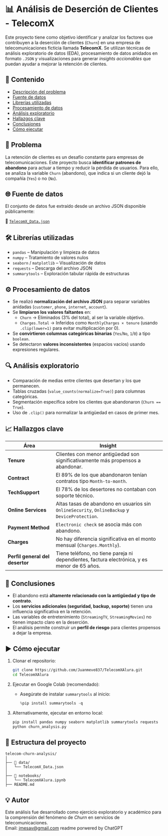 
# 📊 Análisis de Deserción de Clientes - TelecomX

Este proyecto tiene como objetivo identificar y analizar los factores que contribuyen a la deserción de clientes (`Churn`) en una empresa de telecomunicaciones ficticia llamada **TelecomX**. Se utilizan técnicas de análisis exploratorio de datos (EDA), procesamiento de datos anidados en formato `.JSON` y visualizaciones para generar *insights accionables* que puedan ayudar a mejorar la retención de clientes.

## 🧾 Contenido

- [Descripción del problema](#problema)
- [Fuente de datos](#fuente-de-datos)
- [Librerías utilizadas](#librerías-utilizadas)
- [Procesamiento de datos](#procesamiento-de-datos)
- [Análisis exploratorio](#análisis-exploratorio)
- [Hallazgos clave](#hallazgos-clave)
- [Conclusiones](#conclusiones)
- [Cómo ejecutar](#cómo-ejecutar)

## 📌 Problema

La retención de clientes es un desafío constante para empresas de telecomunicaciones. Este proyecto busca **identificar patrones de abandono** para actuar a tiempo y reducir la pérdida de usuarios. Para ello, se analiza la variable `Churn` (abandono), que indica si un cliente dejó la compañía (`Yes`) o no (`No`).

## 🌐 Fuente de datos

El conjunto de datos fue extraído desde un archivo JSON disponible públicamente:

📄 [`TelecomX_Data.json`](https://raw.githubusercontent.com/alura-cursos/challenge2-data-science-LATAM/main/TelecomX_Data.json)

## 🛠️ Librerías utilizadas

- `pandas` – Manipulación y limpieza de datos
- `numpy` – Tratamiento de valores nulos
- `seaborn` / `matplotlib` – Visualización de datos
- `requests` – Descarga del archivo JSON
- `summarytools` – Exploración tabular rápida de estructuras

## ⚙️ Procesamiento de datos

- Se realizó **normalización del archivo JSON** para separar variables anidadas (`customer`, `phone`, `internet`, `account`).
- Se **limpiaron los valores faltantes** en:
  - `Churn` → Eliminados (3% del total), al ser la variable objetivo.
  - `Charges.Total` → Inferidos como `MonthlyCharges × tenure` (usando `.clip(lower=1)` para evitar multiplicación por 0).
- Se **convirtieron columnas categóricas binarias** (`Yes`/`No`, `1`/`0`) a tipo `boolean`.
- Se detectaron **valores inconsistentes** (espacios vacíos) usando expresiones regulares.

## 🔍 Análisis exploratorio

- Comparación de medias entre clientes que desertan y los que permanecen.
- Tablas cruzadas (`value_counts(normalize=True)`) para columnas categóricas.
- Segmentación específica sobre los clientes que abandonaron (`Churn == True`).
- Uso de `.clip()` para normalizar la antigüedad en casos de primer mes.

## 📈 Hallazgos clave

| Área                   | Insight |
|------------------------|---------|
| **Tenure**             | Clientes con menor antigüedad son significativamente más propensos a abandonar. |
| **Contract**           | El 89% de los que abandonaron tenían contratos tipo `Month-to-month`. |
| **TechSupport**        | El 78% de los desertores no contaban con soporte técnico. |
| **Online Services**    | Altas tasas de abandono en usuarios sin `OnlineSecurity`, `OnlineBackup` y `DeviceProtection`. |
| **Payment Method**     | `Electronic check` se asocia más con abandono. |
| **Charges**            | No hay diferencia significativa en el monto mensual (`Charges.Monthly`). |
| **Perfil general del desertor** | Tiene teléfono, no tiene pareja ni dependientes, factura electrónica, y es menor de 65 años. |

## 📌 Conclusiones

- El abandono está **altamente relacionado con la antigüedad y tipo de contrato**.
- Los **servicios adicionales (seguridad, backup, soporte)** tienen una influencia significativa en la retención.
- Las variables de entretenimiento (`StreamingTV`, `StreamingMovies`) no tienen impacto claro en la deserción.
- El análisis permite construir un **perfil de riesgo** para clientes propensos a dejar la empresa.

## ▶️ Cómo ejecutar

1. Clonar el repositorio:
   ```bash
   git clone https://github.com/Juanmeve837/TelecomXAlura.git
   cd TelecomXAlura
   ```

2. Ejecutar en Google Colab (recomendado):
   - Asegúrate de instalar `summarytools` al inicio:
     ```python
     %pip install summarytools -q
     ```

3. Alternativamente, ejecutar en entorno local:
   ```bash
   pip install pandas numpy seaborn matplotlib summarytools requests
   python churn_analysis.py
   ```

## 📂 Estructura del proyecto

```
telecom-churn-analysis/
│
├── 📁 data/
│   └── TelecomX_Data.json
│
├── 📁 notebooks/
│   └── TelecomXAlura.ipynb
├── README.md
```

## 💡 Autor

Este análisis fue desarrollado como ejercicio exploratorio y académico para la comprensión del fenómeno de *Churn* en servicios de telecomunicaciones.  
Email: jmesav@gmail.com
readme porwered by ChatGPT
